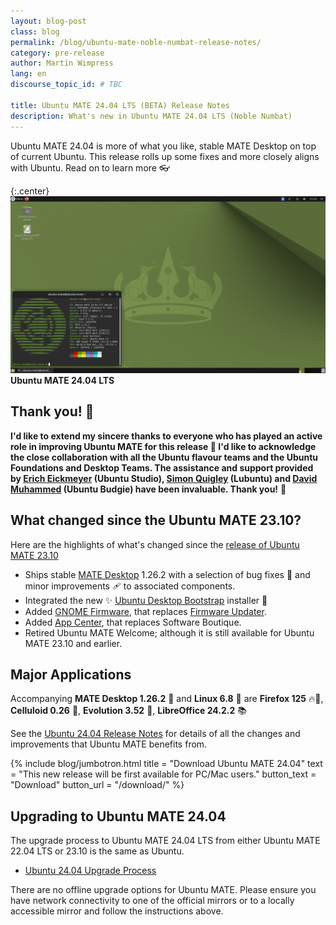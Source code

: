 ```yaml
---
layout: blog-post
class: blog
permalink: /blog/ubuntu-mate-noble-numbat-release-notes/
category: pre-release
author: Martin Wimpress
lang: en
discourse_topic_id: # TBC

title: Ubuntu MATE 24.04 LTS (BETA) Release Notes
description: What's new in Ubuntu MATE 24.04 LTS (Noble Numbat)
---
```


Ubuntu MATE 24.04 is more of what you like, stable MATE Desktop on top of current Ubuntu.
This release rolls up some fixes and more closely aligns with Ubuntu. Read on to learn more 👓️

{:.center}
![Ubuntu MATE 24.04 LTS](/images/blog/noble/screenshot.png)
**Ubuntu MATE 24.04 LTS**

## Thank you! 🙇

**I'd like to extend my sincere thanks to everyone who has played an active role in improving Ubuntu MATE for this release 👏
I'd like to acknowledge the close collaboration with all the Ubuntu flavour teams and the Ubuntu Foundations and Desktop Teams.
The assistance and support provided by [Erich Eickmeyer](https://launchpad.net/~eeickmeyer) (Ubuntu Studio), [Simon Quigley](https://launchpad.net/~tsimonq2) (Lubuntu) and [David Muhammed](https://launchpad.net/~fossfreedom) (Ubuntu Budgie) have been invaluable.
Thank you!** 💚

## What changed since the Ubuntu MATE 23.10?

Here are the highlights of what's changed since the [release of Ubuntu MATE 23.10](https://ubuntu-mate.org/blog/ubuntu-mate-mantic-minotaur-release-notes/)

- Ships stable [MATE Desktop](https://mate-desktop.org) 1.26.2 with a selection of bug fixes 🐛 and minor improvements 🩹 to associated components.
- Integrated the new ✨ [Ubuntu Desktop Bootstrap](https://snapcraft.io/ubuntu-desktop-bootstrap) installer 📀
- Added [GNOME Firmware](https://gitlab.gnome.org/World/gnome-firmware), that replaces [Firmware Updater](https://snapcraft.io/firmware-updater).
- Added [App Center](https://snapcraft.io/snap-store), that replaces Software Boutique.
- Retired Ubuntu MATE Welcome; although it is still available for Ubuntu MATE 23.10 and earlier.

## Major Applications

Accompanying **MATE Desktop 1.26.2** 🧉 and **Linux 6.8** 🐧 are **Firefox 125** 🔥🦊,
**Celluloid 0.26** 🎥, **Evolution 3.52** 📧, **LibreOffice 24.2.2** 📚

See the [Ubuntu 24.04 Release Notes](https://discourse.ubuntu.com/t/noble-numbat-release-notes/39890)
for details of all the changes and improvements that Ubuntu MATE benefits from.

{% include blog/jumbotron.html
    title = "Download Ubuntu MATE 24.04"
    text = "This new release will be first available for PC/Mac users."
    button_text = "Download"
    button_url = "/download/"
%}

## Upgrading to Ubuntu MATE 24.04

The upgrade process to Ubuntu MATE 24.04 LTS from either Ubuntu MATE 22.04 LTS or
23.10 is the same as Ubuntu.

- [Ubuntu 24.04 Upgrade Process](https://help.ubuntu.com/community/NobleUpgrades)

There are no offline upgrade options for Ubuntu MATE. Please ensure you have
network connectivity to one of the official mirrors or to a locally accessible
mirror and follow the instructions above.
